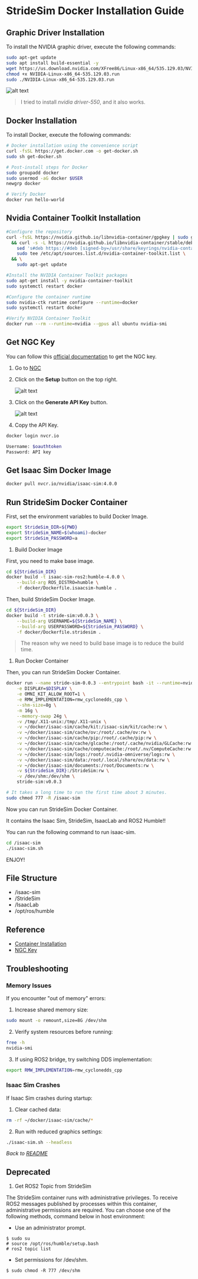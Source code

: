 # StrideSim Docker Installation Guide

## Graphic Driver Installation

To install the NVIDIA graphic driver, execute the following commands:

```bash
sudo apt-get update
sudo apt install build-essential -y
wget https://us.download.nvidia.com/XFree86/Linux-x86_64/535.129.03/NVIDIA-Linux-x86_64-535.129.03.run
chmod +x NVIDIA-Linux-x86_64-535.129.03.run
sudo ./NVIDIA-Linux-x86_64-535.129.03.run
```

![alt text](../Asset/docker_install/image-2.png)
> I tried to install *nvidia driver-550*, and it also works.

## Docker Installation

To install Docker, execute the following commands:

```bash
# Docker installation using the convenience script
curl -fsSL https://get.docker.com -o get-docker.sh
sudo sh get-docker.sh

# Post-install steps for Docker
sudo groupadd docker
sudo usermod -aG docker $USER
newgrp docker

# Verify Docker
docker run hello-world
```

## Nvidia Container Toolkit Installation

```bash
#Configure the repository
curl -fsSL https://nvidia.github.io/libnvidia-container/gpgkey | sudo gpg --dearmor -o /usr/share/keyrings/nvidia-container-toolkit-keyring.gpg \
  && curl -s -L https://nvidia.github.io/libnvidia-container/stable/deb/nvidia-container-toolkit.list | \
    sed 's#deb https://#deb [signed-by=/usr/share/keyrings/nvidia-container-toolkit-keyring.gpg] https://#g' | \
    sudo tee /etc/apt/sources.list.d/nvidia-container-toolkit.list \
  && \
    sudo apt-get update

#Install the NVIDIA Container Toolkit packages
sudo apt-get install -y nvidia-container-toolkit
sudo systemctl restart docker

#Configure the container runtime
sudo nvidia-ctk runtime configure --runtime=docker
sudo systemctl restart docker

#Verify NVIDIA Container Toolkit
docker run --rm --runtime=nvidia --gpus all ubuntu nvidia-smi
```

## Get NGC Key

You can follow this [official documentation](https://docs.nvidia.com/ngc/gpu-cloud/ngc-user-guide/index.html#generating-api-key) to get the NGC key.

1. Go to [NGC](https://ngc.nvidia.com/signin)

2. Click on the **Setup** button on the top right.

    ![alt text](../Asset/docker_install/image.png)

3. Click on the **Generate API Key** button.

    ![alt text](../Asset/docker_install/image-1.png)

4. Copy the API Key.

```bash
docker login nvcr.io
```

```bash
Username: $oauthtoken
Password: API key
```

## Get Isaac Sim Docker Image

```bash
docker pull nvcr.io/nvidia/isaac-sim:4.0.0
```

## Run StrideSim Docker Container

First, set the environment variables to build Docker Image.

```bash
export StrideSim_DIR=${PWD}
export StrideSim_NAME=$(whoami)-docker
export StrideSim_PASSWORD=a
```

1. Build Docker Image

First, you need to make base image.

```bash
cd ${StrideSim_DIR}
docker build -t isaac-sim-ros2:humble-4.0.0 \
    --build-arg ROS_DISTRO=humble \
    -f docker/Dockerfile.isaacsim-humble .
```

Then, build StrideSim Docker Image.

```bash
cd ${StrideSim_DIR}
docker build -t stride-sim:v0.0.3 \
    --build-arg USERNAME=${StrideSim_NAME} \
    --build-arg USERPASSWORD=${StrideSim_PASSWORD} \
    -f docker/Dockerfile.stridesim .
```

> The reason why we need to build base image is to reduce the build time.

1. Run Docker Container

Then, you can run StrideSim Docker Container.

```bash
docker run --name stride-sim-0.0.3 --entrypoint bash -it --runtime=nvidia --gpus all -e "ACCEPT_EULA=Y" --network=host --privileged \
    -e DISPLAY=$DISPLAY \
    -e OMNI_KIT_ALLOW_ROOT=1 \
    -e RMW_IMPLEMENTATION=rmw_cyclonedds_cpp \
    --shm-size=8g \
    -m 16g \
    --memory-swap 24g \
    -v /tmp/.X11-unix:/tmp/.X11-unix \
    -v ~/docker/isaac-sim/cache/kit:/isaac-sim/kit/cache:rw \
    -v ~/docker/isaac-sim/cache/ov:/root/.cache/ov:rw \
    -v ~/docker/isaac-sim/cache/pip:/root/.cache/pip:rw \
    -v ~/docker/isaac-sim/cache/glcache:/root/.cache/nvidia/GLCache:rw \
    -v ~/docker/isaac-sim/cache/computecache:/root/.nv/ComputeCache:rw \
    -v ~/docker/isaac-sim/logs:/root/.nvidia-omniverse/logs:rw \
    -v ~/docker/isaac-sim/data:/root/.local/share/ov/data:rw \
    -v ~/docker/isaac-sim/documents:/root/Documents:rw \
    -v ${StrideSim_DIR}:/StrideSim:rw \
    -v /dev/shm:/dev/shm \
    stride-sim:v0.0.3
```

```bash
# It takes a long time to run the first time about 3 minutes.
sudo chmod 777 -R /isaac-sim
```

Now you can run StrideSim Docker Container.

It contains the Isaac Sim, StrideSim, IsaacLab and ROS2 Humble!!

You can run the following command to run isaac-sim.

```bash
cd /isaac-sim
./isaac-sim.sh
```

ENJOY!

## File Structure

- /isaac-sim
- /StrideSim
- /IsaacLab
- /opt/ros/humble

## Reference

- [Container Installation](https://docs.omniverse.nvidia.com/isaacsim/latest/installation/install_container.html)
- [NGC Key](https://docs.nvidia.com/ngc/gpu-cloud/ngc-user-guide/index.html#generating-api-key)

## Troubleshooting

### Memory Issues
If you encounter "out of memory" errors:

1. Increase shared memory size:
```bash
sudo mount -o remount,size=8G /dev/shm
```

2. Verify system resources before running:
```bash
free -h
nvidia-smi
```

3. If using ROS2 bridge, try switching DDS implementation:
```bash
export RMW_IMPLEMENTATION=rmw_cyclonedds_cpp
```

### Isaac Sim Crashes
If Isaac Sim crashes during startup:

1. Clear cached data:
```bash
rm -rf ~/docker/isaac-sim/cache/*
```

2. Run with reduced graphics settings:
```bash
./isaac-sim.sh --headless
```

*Back to [README](../README.md)*


## Deprecated

1. Get ROS2 Topic from StrideSim

The StrideSim container runs with administrative privileges. To receive ROS2 messages published by processes within this container, administrative permissions are required. You can choose one of the following methods, command below in host environment:

* Use an administrator prompt.

```
$ sudo su
# source /opt/ros/humble/setup.bash
# ros2 topic list
```

* Set permissions for /dev/shm.

```
$ sudo chmod -R 777 /dev/shm
```